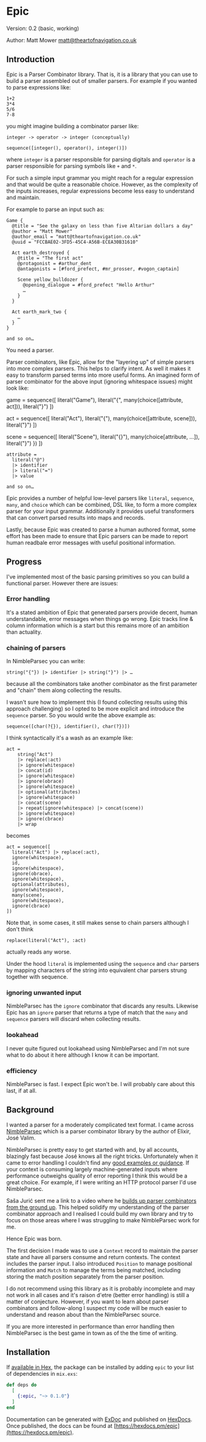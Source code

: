 # Epic

Version: 0.2 (basic, working)

Author: Matt Mower <matt@theartofnavigation.co.uk>

## Introduction

Epic is a Parser Combinator library. That is, it is a library that you can use to build
a parser assembled out of smaller parsers. For example if you wanted to parse expressions
like:

    1+2
    3*4
    5/6
    7-8

you might imagine building a combinator parser like:

    integer -> operator -> integer (conceptually)

    sequence([integer(), operator(), integer()])

where `integer` is a parser responsible for parsing digitals and `operator` is a parser
responsible for parsing symbols like `+` and `*`.

For such a simple input grammar you might reach for a regular expression and that would be quite a reasonable choice. However, as the complexity of the inputs increases, regular expressions become less easy to understand and maintain.

For example to parse an input such as:

    Game {
      @title = "See the galaxy on less than five Altarian dollars a day"
      @author = "Matt Mower"
      @author_email = "matt@theartofnavigation.co.uk"
      @uuid = "FCCBAE02-3FD5-45C4-A56B-ECEA30B31610"

      Act earth_destroyed {
        @title = "The first act"
        @protagonist = #arthur_dent
        @antagonists = [#ford_prefect, #mr_prosser, #vogon_captain]

        Scene yellow_bulldozer {
          @opening_dialogue = #ford_prefect "Hello Arthur"
          …
        }
      }

      Act earth_mark_two {
        …
      }
    }

    and so on…

You need a parser.

Parser combinators, like Epic, allow for the "layering up" of simple parsers into more complex parsers. This
helps to clarify intent. As well it makes it easy to transform parsed terms into more useful forms. An imagined
form of parser combinator for the above input (ignoring whitespace issues) might look like:

  game =
    sequence([
      literal("Game"),
      literal("{",
      many(choice([attribute, act])),
      literal("}")
    ])

  act =
   sequence([
     literal("Act"),
     literal("{"),
     many(choice([attribute, scene])),
     literal("}")
   ])

   scene =
    sequence([
      literal("Scene"),
      literal("{}"),
      many(choice[attribute, …]),
      literal("}")
      })
    ])

    attribute =
      literal("@")
      |> identifier
      |> literal("=")
      |> value

    and so on…

Epic provides a number of helpful low-level parsers like `literal`, `sequence`, `many`, and `choice` which can be combined, DSL like, to form a more complex parser for your input grammar. Additionally it provides useful transformers that can convert parsed results into maps and records.

Lastly, because Epic was created to parse a human authored format, some effort has been made to ensure that
Epic parsers can be made to report human readbale error messages with useful positional information.

## Progress

I've implemented most of the basic parsing primitives so you can build a functional parser. However there are issues:

### Error handling

It's a stated ambition of Epic that generated parsers provide decent, human understandable, error messages
when things go wrong. Epic tracks line & column information which is a start but this remains more of an
ambition than actuality.

### chaining of parsers

In NimbleParsec you can write:

    string("{"}) |> identifier |> string("}") |> …

because all the combinators take another combinator as the first parameter and "chain" them along collecting
the results.

I wasn't sure how to implement this (I found collecting results using this approach challenging) so I opted to be more explicit and introduce the `sequence` parser. So you would write the above example as:

    sequence([char(?{}), identifier(), char(?})])

I think syntactically it's a wash as an example like:

    act =
        string("Act")
        |> replace(:act)
        |> ignore(whitespace)
        |> concat(id)
        |> ignore(whitespace)
        |> ignore(obrace)
        |> ignore(whitespace)
        |> optional(attributes)
        |> ignore(whitespace)
        |> concat(scene)
        |> repeat(ignore(whitespace) |> concat(scene))
        |> ignore(whitespace)
        |> ignore(cbrace)
        |> wrap

becomes

    act = sequence([
      literal("Act") |> replace(:act),
      ignore(whitespace),
      id,
      ignore(whitespace),
      ignore(obrace),
      ignore(whitespace),
      optional(attributes),
      ignore(whitespace),
      many(scene),
      ignore(whitespace),
      ignore(cbrace)
    ])

Note that, in some cases, it still makes sense to chain parsers although I don't think

    replace(literal("Act"), :act)

actually reads any worse.

Under the hood `literal` is implemented using the `sequence` and `char` parsers by mapping characters of the string
into equivalent char parsers strung together with sequence.

### ignoring unwanted input

NimbleParsec has the `ignore` combinator that discards any results. Likewise Epic has an `ignore` parser that returns a type of match that the `many` and `sequence` parsers will discard when collecting results.

### lookahead

I never quite figured out lookahead using NimbleParsec and I'm not sure what to do about it here although I know it can be important.

### efficiency

NimbleParsec is fast. I expect Epic won't be. I will probably care about this last, if at all.

## Background

I wanted a parser for a moderately complicated text format. I came across [NimbleParsec](https://github.com/dashbitco/nimble_parsec) which is a parser combinator library by the author of Elixir, José Valim.

NimbleParsec is pretty easy to get started with and, by all accounts, blazingly fast because José knows all
the right tricks. Unfortunately when it came to error handling I couldn't find any [good examples or guidance](https://elixirforum.com/t/can-you-help-me-understand-how-to-implement-nimbleparsec-error-handling/36637). If
your context is consuming largely machine-generated inputs where performance outweighs quality of error reporting I think this would be a great choice. For example, if I were writing an HTTP protocol parser I'd use NimbleParsec.

Saša Jurić sent me a link to a video where he [builds up parser combinators from the ground up](https://www.youtube.com/watch?v=xNzoerDljjo). This helped solidify my understanding of the parser combinator approach and
I realised I could build my own library and try to focus on those areas where I was struggling to make NimbleParsec work for me.

Hence Epic was born.

The first decision I made was to use a `Context` record to maintain the parser state and have all parsers
consume and return contexts. The context includes the parser input. I also introduced `Position` to manage
positional information and `Match` to manage the terms being matched, including storing the match position
separately from the parser position.

I do not recommend using this library as it is probably incomplete and may not work in
all cases and it's raison d'etre (better error handling) is still a matter of conjecture. However,
if you want to learn about parser combinators and follow-along I suspect my code will be much
easier to understand and reason about than the NimbleParsec source.

If you are more interested in performance than error handling then NimbleParsec is the best game in town
as of the the time of writing.

## Installation

If [available in Hex](https://hex.pm/docs/publish), the package can be installed
by adding `epic` to your list of dependencies in `mix.exs`:

```elixir
def deps do
  [
    {:epic, "~> 0.1.0"}
  ]
end
```

Documentation can be generated with [ExDoc](https://github.com/elixir-lang/ex_doc)
and published on [HexDocs](https://hexdocs.pm). Once published, the docs can
be found at [https://hexdocs.pm/epic](https://hexdocs.pm/epic).
